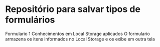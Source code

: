 <h1>Repositório para salvar tipos de formulários</h1>

<p>
  Formulario 1
  Conhecimentos em Local Storage aplicados
  O formulario armazena os itens informados no Local Storage e os exibe em outra tela
</p>
